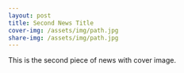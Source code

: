 ```yaml
---
layout: post
title: Second News Title
cover-img: /assets/img/path.jpg
share-img: /assets/img/path.jpg
---
```


This is the second piece of news with cover image.
